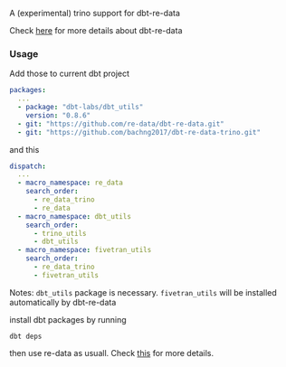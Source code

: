 A (experimental) trino support for dbt-re-data

Check [here](https://github.com/re-data/dbt-re-data) for more details about dbt-re-data

### Usage
Add those to current dbt project

```packages.yml
packages:
  ...
  - package: "dbt-labs/dbt_utils"
    version: "0.8.6"
  - git: "https://github.com/re-data/dbt-re-data.git"
  - git: "https://github.com/bachng2017/dbt-re-data-trino.git"
```

and this
```dbt_project.yml
dispatch:
  ...
  - macro_namespace: re_data
    search_order:
      - re_data_trino
      - re_data
  - macro_namespace: dbt_utils
    search_order:
      - trino_utils
      - dbt_utils
  - macro_namespace: fivetran_utils
    search_order:
      - re_data_trino
      - fivetran_utils
```

Notes: `dbt_utils` package is necessary. `fivetran_utils` will be installed automatically by dbt-re-data

install dbt packages by running
```
dbt deps
```

then use re-data as usuall. Check [this](https://docs.getre.io/latest/docs/getting_started/installation/for_dbt_users) for more details.

